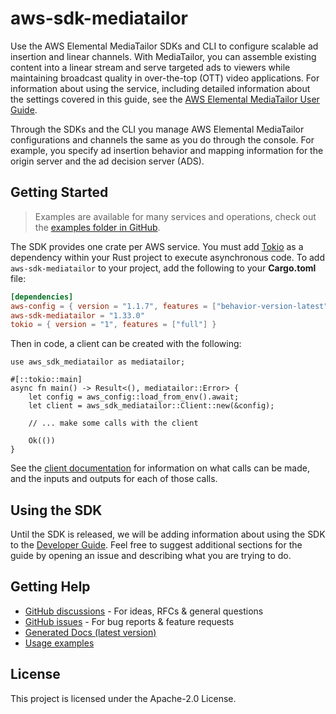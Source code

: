 # aws-sdk-mediatailor

Use the AWS Elemental MediaTailor SDKs and CLI to configure scalable ad insertion and linear channels. With MediaTailor, you can assemble existing content into a linear stream and serve targeted ads to viewers while maintaining broadcast quality in over-the-top (OTT) video applications. For information about using the service, including detailed information about the settings covered in this guide, see the [AWS Elemental MediaTailor User Guide](https://docs.aws.amazon.com/mediatailor/latest/ug/).

Through the SDKs and the CLI you manage AWS Elemental MediaTailor configurations and channels the same as you do through the console. For example, you specify ad insertion behavior and mapping information for the origin server and the ad decision server (ADS).

## Getting Started

> Examples are available for many services and operations, check out the
> [examples folder in GitHub](https://github.com/awslabs/aws-sdk-rust/tree/main/examples).

The SDK provides one crate per AWS service. You must add [Tokio](https://crates.io/crates/tokio)
as a dependency within your Rust project to execute asynchronous code. To add `aws-sdk-mediatailor` to
your project, add the following to your **Cargo.toml** file:

```toml
[dependencies]
aws-config = { version = "1.1.7", features = ["behavior-version-latest"] }
aws-sdk-mediatailor = "1.33.0"
tokio = { version = "1", features = ["full"] }
```

Then in code, a client can be created with the following:

```rust,no_run
use aws_sdk_mediatailor as mediatailor;

#[::tokio::main]
async fn main() -> Result<(), mediatailor::Error> {
    let config = aws_config::load_from_env().await;
    let client = aws_sdk_mediatailor::Client::new(&config);

    // ... make some calls with the client

    Ok(())
}
```

See the [client documentation](https://docs.rs/aws-sdk-mediatailor/latest/aws_sdk_mediatailor/client/struct.Client.html)
for information on what calls can be made, and the inputs and outputs for each of those calls.

## Using the SDK

Until the SDK is released, we will be adding information about using the SDK to the
[Developer Guide](https://docs.aws.amazon.com/sdk-for-rust/latest/dg/welcome.html). Feel free to suggest
additional sections for the guide by opening an issue and describing what you are trying to do.

## Getting Help

* [GitHub discussions](https://github.com/awslabs/aws-sdk-rust/discussions) - For ideas, RFCs & general questions
* [GitHub issues](https://github.com/awslabs/aws-sdk-rust/issues/new/choose) - For bug reports & feature requests
* [Generated Docs (latest version)](https://awslabs.github.io/aws-sdk-rust/)
* [Usage examples](https://github.com/awslabs/aws-sdk-rust/tree/main/examples)

## License

This project is licensed under the Apache-2.0 License.

